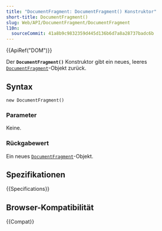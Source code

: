 ```yaml
---
title: "DocumentFragment: DocumentFragment() Konstruktor"
short-title: DocumentFragment()
slug: Web/API/DocumentFragment/DocumentFragment
l10n:
  sourceCommit: 41a8b9c9832359d445d136b6d7a8a28737badc6b
---
```


{{ApiRef("DOM")}}

Der **`DocumentFragment()`** Konstruktor gibt ein neues, leeres
[`DocumentFragment`](/de/docs/Web/API/DocumentFragment)-Objekt zurück.

## Syntax

```js-nolint
new DocumentFragment()
```

### Parameter

Keine.

### Rückgabewert

Ein neues [`DocumentFragment`](/de/docs/Web/API/DocumentFragment)-Objekt.

## Spezifikationen

{{Specifications}}

## Browser-Kompatibilität

{{Compat}}
